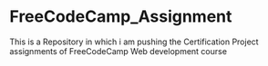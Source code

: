 # FreeCodeCamp_Assignment
This is a Repository in which i am pushing the Certification Project assignments of FreeCodeCamp Web development course
